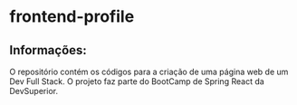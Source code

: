 # frontend-profile

## Informações:

O repositório contém os códigos para a criação de uma página web de um Dev Full Stack. O projeto faz parte do BootCamp de Spring React da DevSuperior.



